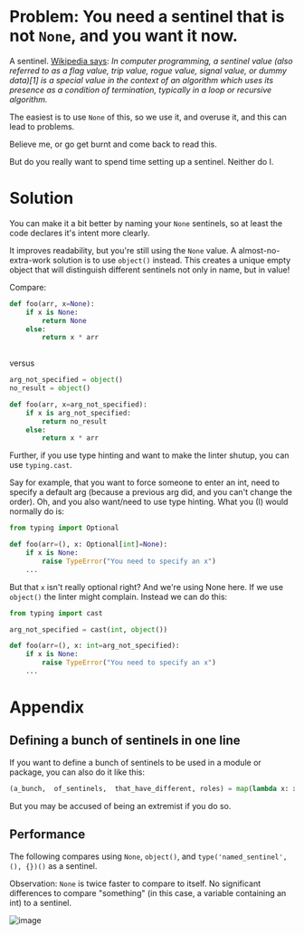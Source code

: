 # Problem: You need a sentinel that is not `None`, and you want it now.

A sentinel. [Wikipedia says](https://en.wikipedia.org/wiki/Sentinel_value): _In computer programming, a sentinel value (also referred to as a flag value, trip value, rogue value, signal value, or dummy data)[1] is a special value in the context of an algorithm which uses its presence as a condition of termination, typically in a loop or recursive algorithm._

The easiest is to use `None` of this, so we use it, and overuse it, and this can lead to problems. 

Believe me, or go get burnt and come back to read this.

But do you really want to spend time setting up a sentinel. Neither do I.

# Solution

You can make it a bit better by naming your `None` sentinels, so at least the code declares it's intent more clearly. 

It improves readability, but you're still using the `None` value. A almost-no-extra-work solution is to use `object()` instead.
This creates a unique empty object that will distinguish different sentinels not only in name, but in value!

Compare:

```python
def foo(arr, x=None):
    if x is None:
        return None
    else:
        return x * arr
   
```

versus

```python
arg_not_specified = object()
no_result = object()

def foo(arr, x=arg_not_specified):
    if x is arg_not_specified:
        return no_result
    else:
        return x * arr
```

Further, if you use type hinting and want to make the linter shutup, you can use `typing.cast`. 

Say for example, that you want to force someone to enter an int, need to specify a default arg (because a previous arg did, and you can't change the order).
Oh, and you also want/need to use type hinting. What you (I) would normally do is:

```python
from typing import Optional

def foo(arr=(), x: Optional[int]=None):
    if x is None:
        raise TypeError("You need to specify an x")
    ...
```

But that `x` isn't really optional right? And we're using None here. If we use `object()` the linter might complain. 
Instead we can do this:

```python
from typing import cast

arg_not_specified = cast(int, object())

def foo(arr=(), x: int=arg_not_specified):
    if x is None:
        raise TypeError("You need to specify an x")
    ...
```



# Appendix

## Defining a bunch of sentinels in one line
If you want to define a bunch of sentinels to be used in a module or package, you can also do it like this:

```python
(a_bunch,  of_sentinels,  that_have_different, roles) = map(lambda x: x(), 4 * [object])
 ```
 
 But you may be accused of being an extremist if you do so.
 
 ## Performance
 
 The following compares using `None`, `object()`, and `type('named_sentinel', (), {})()` as a sentinel. 
 
 Observation: `None` is twice faster to compare to itself. 
 No significant differences to compare "something" (in this case, a variable containing an int) to a sentinel. 
 
 ![image](https://user-images.githubusercontent.com/1906276/140366599-b36eb848-c300-477c-808d-83e15d1c477b.png)

